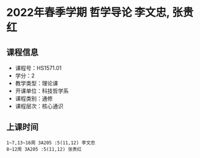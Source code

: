 # 2022年春季学期 哲学导论 李文忠, 张贵红






## 课程信息

- 课程号：HS1571.01
- 学分：2
- 教学类型：理论课
- 开课单位：科技哲学系
- 课程类别：通修
- 课程层次：核心通识

## 上课时间

```
1~7,13~16周 3A205 :5(11,12) 李文忠
8~12周 3A205 :5(11,12) 张贵红
```


